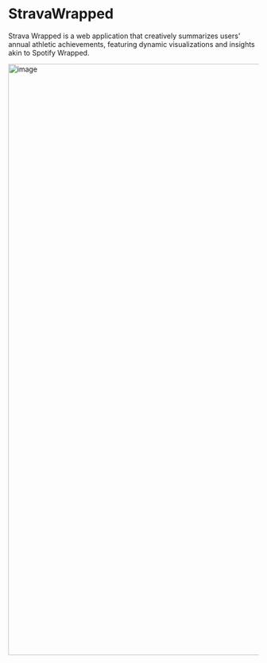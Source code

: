 # StravaWrapped
Strava Wrapped is a web application that creatively summarizes users' annual athletic achievements, featuring dynamic visualizations and insights akin to Spotify Wrapped.

<img width="1190" alt="image" src="https://github.com/user-attachments/assets/a61aa2ba-1ae9-4a1a-8eb4-ac13943c6aac">
